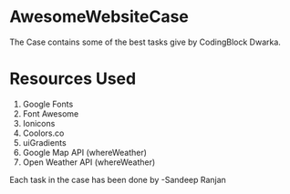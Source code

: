 # AwesomeWebsiteCase

The Case contains some of the best tasks give by CodingBlock Dwarka.



# Resources Used 
 1. Google Fonts
 2. Font Awesome
 3. Ionicons
 4. Coolors.co
 5. uiGradients
 6. Google Map API (whereWeather)
 7. Open Weather API (whereWeather)
 

Each task in the case has been done by -Sandeep Ranjan
